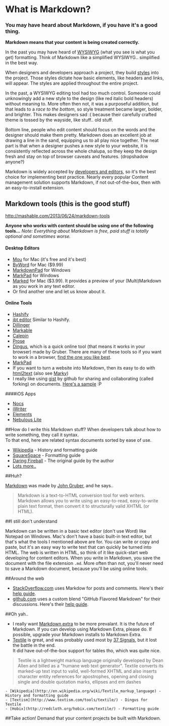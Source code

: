 # What is Markdown?

### You may have heard about Markdown, if you have it's a good thing.
**Markdown means that your content is being created correctly.**

In the past you may have heard of [WYSIWYG](http://en.wikipedia.org/wiki/WYSIWYG) (what you see is what you get) formatting. Think of Markdown like a simplified WYSIWYG.. simplified in the best way.

When designers and developers approach a project, they build [styles](http://www.w3schools.com/css/) into the project.  Those styles dictate how basic elements, like headers and links, will appear. The styles are applied throughout the entire project.

In the past, a WYSIWYG editing tool had too much control. Someone could unknowingly add a new style to the design (like red italic bold headers) without meaning to. More often then not, it was a purposeful addition, but that leads to a *race to the bottom*, so style treatment became larger, bolder, and brighter. This makes designers sad :( because their carefully crafted theme is tossed by the wayside, like stuff.. old stuff.

Bottom line, people who edit content should focus on the words and the designer should make them pretty. Markdown does an excellent job at drawing a line in the sand, equipping us to all play nice together. The neat part is that when a designer pushes a new style to your website, it is consistently reflected across the whole chalupa, so they keep the design fresh and stay on top of browser caveats and features. (dropshadow anyone?)

Markdown is widely accepted by [developers and editors](https://www.google.com/webhp?ie=UTF-8&ion=1&safe=on#hl=en&safe=active&sclient=psy-ab&q=love+markdown&oq=love+markdown), so it's the best choice for implementing best practice. Nearly every popular Content management solution supports Markdown, if not out-of-the-box, then with an easy-to-install extension.

## Markdown tools (this is the good stuff)

http://mashable.com/2013/06/24/markdown-tools

**Anyone who works with content should be using one of the following tools...**
*Note: Everything about Markdown is free, paid stuff is totally optional and sometimes worse.*

#### Desktop Editors

- [Mou](http://mouapp.com/) for Mac (it's free and it's best)
- [ByWord](http://bywordapp.com/) for Mac ($9.99)
- [MarkdownPad](http://markdownpad.com) for Windows
- [MarkPad](http://code52.org/DownmarkerWPF) for Windows
- [Marked](http://itunes.apple.com/us/app/marked/id448925439?mt=12) for Mac ($3.99). It provides a preview of your (Multi)Markdown as you work in any text editor.
- Or find another one and let us know about it.

#### Online Tools

- [Hashify](http://hashify.me)
- [jbt editor](http://jbt.github.io/markdown-editor/) Similar to Hashify.
- [Dillinger](http://dillinger.io)
- [Markable](http://markable.in)
- [Calepin](http://calepin.co)
- [Prose](http://prose.io)
- [Dingus](http://daringfireball.net/projects/markdown/dingus), which is a quick online tool (that means it works in your browser) made by Gruber. There are many of these tools so if you want to work in a browser, [find the one you like best](https://www.google.com/webhp?sourceid=chrome-instant&ie=UTF-8&ion=1&safe=on#hl=en&safe=active&sclient=psy-ab&q=online+markdown+editor+tool&oq=online+markdown+editor+tool&aq=f&aqi=q-n1&aql=&gs_sm=3&gs_upl=2271l2271l3l2666l1l1l0l0l0l0l207l207l2-1l1l0&gs_l=hp.3..33i38.2271l2271l3l2667l1l1l0l0l0l0l207l207l2-1l1l0.&pbx=1&bav=on.2,or.r_gc.r_pw.r_cp.r_qf.,cf.osb&fp=d676aabec5c97b83&ion=1&biw=1155&bih=925). 
- [MarkPad](http://alecgorge.github.io/MarkdownEditor/)
- If you want to turn a website into Markdown, then its easy to do with [html2text](http://www.aaronsw.com/2002/html2text/) (also see [Marky](http://markdownrules.com/))
- I really like using [gist](https://gist.github.com/) by github for sharing and collaborating (called forking) on documents. [Here's a sample](https://gist.github.com/2152688) :P

####iOS Apps

- [Nocs](http://www.wisd.com/nocs)
- [iWriter](http://www.iawriter.com)
- [Elements](http://www.secondgearsoftware.com/elements)
- [Nebulous Lite](http://nebulousapps.net)

##How do I write this Markdown stuff?
When developers talk about how to write something, they call it syntax.  
To that end, here are related syntax documents sorted by ease of use.

- [Wikipedia](http://en.wikipedia.org/wiki/Markdown) - History and formatting guide
- [SquareSpace](http://www.squarespace.com/display/ShowHelp?section=Markdown) - Formatting guide
- [Daring Fireball](http://daringfireball.net/projects/markdown/syntax) - The original guide by the author
- [Lots more..](https://www.google.com/webhp?sourceid=chrome-instant&ie=UTF-8&ion=1&safe=on#hl=en&gs_nf=1&tok=CMQN6SUMCLapgOH0-cg65w&cp=11&gs_id=2&xhr=t&q=markdown+syntax&pf=p&safe=active&output=search&sclient=psy-ab&oq=markdown+sy&aq=0p&aqi=p-p1g3&aql=&gs_sm=&gs_upl=&gs_l=&pbx=1&bav=on.2,or.r_gc.r_pw.r_cp.r_qf.,cf.osb&fp=d676aabec5c97b83&biw=1115&bih=893&ion=1)

##Huh?

[Markdown](http://daringfireball.net/projects/markdown/) was made by [John Gruber](http://daringfireball.net/), and he says..

> Markdown is a text-to-HTML conversion tool for web writers. Markdown allows you to write using an easy-to-read, easy-to-write plain text format, then convert it to structurally valid XHTML (or HTML).

##I still don't understand

Markdown can be written in a basic text editor (don't use Word) like Notepad on Windows. Mac's don't have a basic built-in text editor, but that's what the tools I mentioned above are for. You can write or copy and paste, but it's an easy way to write text that can quickly be turned into HTML. The web is written in HTML, so think of it like quick-start web developing for content editors. When you write in Markdown, you save the document with the file extension `.md`. More often than not, you'll never need to save a Markdown document, because you'll be using online tools.

##Around the web

* [StackOverflow.com](http://stackoverflow.com/) uses Markdow for posts and comments. Here's their [help guide](http://stackoverflow.com/editing-help).
* [github.com](https://github.com) uses a custom blend "GitHub Flavored Markdown" for their discussions. Here's their [help guide](http://github.github.com/github-flavored-markdown/).

##Oh yah..

- I really want [Markdown extra](http://michelf.com/projects/php-markdown/extra/) to be more prevalant. It is the future of Markdown. If you can develop using Markdown Extra, please do. If possible, upgrade your Markdown installs to Markdown Extra.
- [Textile]() is great, and was probably used most by [37 Signals](http://productblog.37signals.com/products/2007/07/use-textile-in-.html), but it lost the battle in the end.  
It did have out-of-the-box support for tables tho, which was quite nice.
>Textile is a lightweight markup language originally developed by Dean Allen and billed as a "humane web text generator". Textile converts its marked-up text input to valid, well-formed XHTML and also inserts character entity references for apostrophes, opening and closing single and double quotation marks, ellipses and em dashes

	- [Wikipedia](http://en.wikipedia.org/wiki/Textile_markup_language) - History and formatting guide
	- [Textism](http://www.textism.com/tools/textile/) - Dingus for Textile
	- [Hobix](http://redcloth.org/hobix.com/textile/) - Formatting guide

##Take action! 
Demand that your content projects be built with Markdown.
